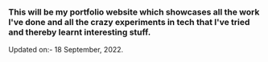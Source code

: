 ### This will be my portfolio website which showcases all the work I've done and all the crazy experiments in tech that I've tried and thereby learnt interesting stuff.

Updated on:- 18 September, 2022.